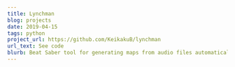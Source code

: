 ```yaml
---
title: Lynchman
blog: projects
date: 2019-04-15
tags: python
project_url: https://github.com/KeikakuB/lynchman
url_text: See code
blurb: Beat Saber tool for generating maps from audio files automatically as well as computing/displaying data on existing maps for learning purposes, detecting outliers/problematic maps, etc.
---
```

